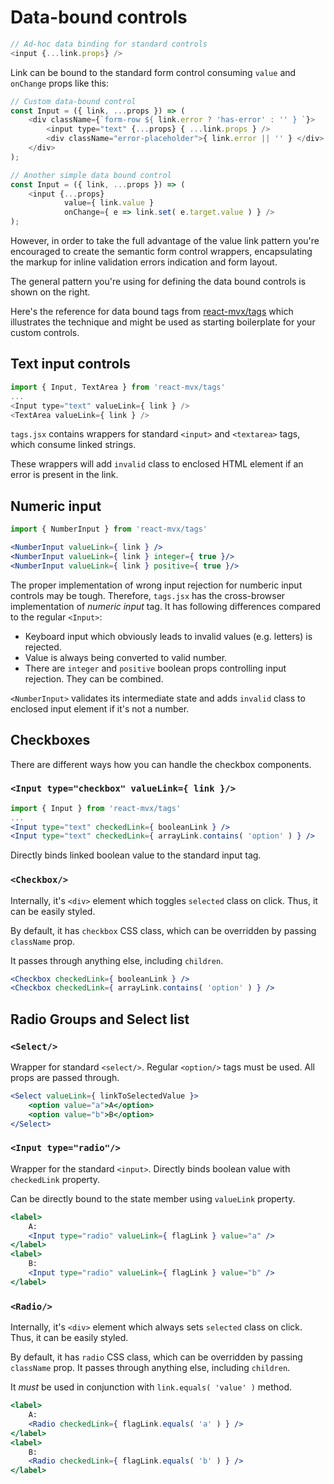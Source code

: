 # Data-bound controls

```javascript
// Ad-hoc data binding for standard controls
<input {...link.props} />
```

Link can be bound to the standard form control consuming `value` and `onChange` props like this:

```javascript
// Custom data-bound control
const Input = ({ link, ...props }) => (
    <div className={`form-row ${ link.error ? 'has-error' : '' } `}>
        <input type="text" {...props} { ...link.props } />
        <div className="error-placeholder">{ link.error || '' } </div>
    </div>
);

// Another simple data bound control
const Input = ({ link, ...props }) => (
    <input {...props}
            value={ link.value }
            onChange={ e => link.set( e.target.value ) } />
);
```

However, in order to take the full advantage of the value link pattern you're encouraged to create
the semantic form control wrappers, encapsulating the markup for inline validation errors indication
and form layout.

The general pattern you're using for defining the data bound controls is shown on the right.

Here's the reference for data bound tags from [react-mvx/tags](/tags.jsx) which illustrates the technique 
and might be used as starting boilerplate for your custom controls.

## Text input controls

```javascript
import { Input, TextArea } from 'react-mvx/tags'
...
<Input type="text" valueLink={ link } />
<TextArea valueLink={ link } />
```

`tags.jsx` contains wrappers for standard `<input>` and `<textarea>` tags,
  which consume linked strings.

These wrappers will add `invalid` class to enclosed HTML element if an error is present in the link.

## Numeric input

```jsx
import { NumberInput } from 'react-mvx/tags'

<NumberInput valueLink={ link } />
<NumberInput valueLink={ link } integer={ true }/>
<NumberInput valueLink={ link } positive={ true }/>
```

The proper implementation of wrong input rejection for numberic input controls may be tough.
Therefore, `tags.jsx` has the cross-browser implementation of *numeric input* tag. It has following differences compared to the regular `<Input>`:

- Keyboard input which obviously leads to invalid values (e.g. letters) is rejected.
- Value is always being converted to valid number.
- There are `integer` and `positive` boolean props controlling input rejection. They can be combined.

`<NumberInput>` validates its intermediate state and adds `invalid` class to enclosed input element if it's not a number.

## Checkboxes

There are different ways how you can handle the checkbox components.

### `<Input type="checkbox" valueLink={ link }/>`

```jsx
import { Input } from 'react-mvx/tags'
...
<Input type="text" checkedLink={ booleanLink } />
<Input type="text" checkedLink={ arrayLink.contains( 'option' ) } />
```

Directly binds linked boolean value to the standard input tag.

### `<Checkbox/>`

Internally, it's `<div>` element which toggles `selected` class on click.
Thus, it can be easily styled.

By default, it has `checkbox` CSS class, which can be overridden by passing `className` prop.

It passes through anything else, including `children`.
 
```jsx
<Checkbox checkedLink={ booleanLink } />
<Checkbox checkedLink={ arrayLink.contains( 'option' ) } />
```

## Radio Groups and Select list

### `<Select/>`

Wrapper for standard `<select/>`. Regular `<option/>` tags must be used. All props are passed through.

```jsx
<Select valueLink={ linkToSelectedValue }>
    <option value="a">A</option>
    <option value="b">B</option>
</Select>
```

### `<Input type="radio"/>`
      
Wrapper for the standard `<input>`. Directly binds boolean value with `checkedLink` property.

Can be directly bound to the state member using `valueLink` property.

```jsx
<label>
    A:
    <Input type="radio" valueLink={ flagLink } value="a" />
</label>
<label>
    B:
    <Input type="radio" valueLink={ flagLink } value="b" />
</label>
```

### `<Radio/>`

Internally, it's `<div>` element which always sets `selected` class on click. Thus,
it can be easily styled. 

By default, it has `radio` CSS class, which can be overridden by passing `className` prop.
It passes through anything else, including `children`.

It *must* be used in conjunction with `link.equals( 'value' )` method.

```jsx
<label>
    A:
    <Radio checkedLink={ flagLink.equals( 'a' ) } />
</label>
<label>
    B:
    <Radio checkedLink={ flagLink.equals( 'b' ) } />
</label>
```
